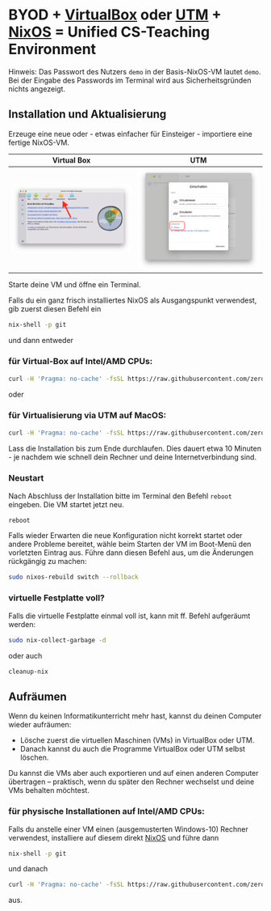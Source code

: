 # BYOD + [VirtualBox](https://www.virtualbox.org) oder [UTM]( https://mac.getutm.app) + [NixOS](https://nixos.org) = Unified CS-Teaching Environment

Hinweis: Das Passwort des Nutzers `demo` in der Basis-NixOS-VM lautet `demo`. Bei der Eingabe des Passwords im Terminal wird aus Sicherheitsgründen nichts angezeigt.

## Installation und Aktualisierung

Erzeuge eine neue oder - etwas einfacher für Einsteiger - importiere eine fertige NixOS-VM.

|Virtual Box|UTM|
|--|--|
| ![virtualbox VM importieren](virtualbox-VM-importieren.png) | ![utm VM importieren](utm-VM-importieren.png)|

Starte deine VM und öffne ein Terminal.

Falls du ein ganz frisch installiertes NixOS als Ausgangspunkt verwendest, gib zuerst diesen Befehl ein

```bash
nix-shell -p git
```

und dann entweder

### für Virtual-Box auf Intel/AMD CPUs:

```bash
curl -H 'Pragma: no-cache' -fsSL https://raw.githubusercontent.com/zero-overhead/BYOD/refs/heads/main/setup.sh | bash -s VirtualBox.nix
```

oder

### für Virtualisierung via UTM auf MacOS:
```bash
curl -H 'Pragma: no-cache' -fsSL https://raw.githubusercontent.com/zero-overhead/BYOD/refs/heads/main/setup.sh | bash -s UTM.nix
```

Lass die Installation bis zum Ende durchlaufen. Dies dauert etwa 10 Minuten - je nachdem wie schnell dein Rechner und deine Internetverbindung sind.

### Neustart

Nach Abschluss der Installation bitte im Terminal den Befehl `reboot` eingeben. Die VM startet jetzt neu.

```bash
reboot
```

Falls wieder Erwarten die neue Konfiguration nicht korrekt startet oder andere Probleme bereitet, wähle beim Starten der VM im Boot-Menü den vorletzten Eintrag aus. Führe dann diesen Befehl aus, um die Änderungen rückgängig zu machen:

```bash
sudo nixos-rebuild switch --rollback
```

### virtuelle Festplatte voll?

Falls die virtuelle Festplatte einmal voll ist, kann mit ff. Befehl aufgeräumt werden:

```bash
sudo nix-collect-garbage -d
```

oder auch 

```bash
cleanup-nix
```

## Aufräumen

Wenn du keinen Informatikunterricht mehr hast, kannst du deinen Computer wieder aufräumen:

- Lösche zuerst die virtuellen Maschinen (VMs) in VirtualBox oder UTM.
- Danach kannst du auch die Programme VirtualBox oder UTM selbst löschen.

Du kannst die VMs aber auch exportieren und auf einen anderen Computer übertragen – praktisch, wenn du später den Rechner wechselst und deine VMs behalten möchtest.


### für physische Installationen auf Intel/AMD CPUs:

Falls du anstelle einer VM einen (ausgemusterten Windows-10) Rechner verwendest, installiere auf diesem direkt [NixOS](https://nixos.org) und führe dann

```bash
nix-shell -p git
```

und danach

```bash
curl -H 'Pragma: no-cache' -fsSL https://raw.githubusercontent.com/zero-overhead/BYOD/refs/heads/main/setup.sh | bash -s x86_64-Desktop.nix
```
aus.
